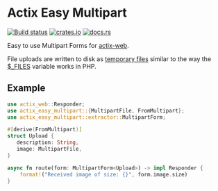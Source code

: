 # Actix Easy Multipart

[![Build status](https://github.com/jacob-pro/actix-easy-multipart/actions/workflows/rust.yml/badge.svg)](https://github.com/jacob-pro/actix-easy-multipart/actions/workflows/rust.yml)
[![crates.io](https://img.shields.io/crates/v/actix-easy-multipart.svg)](https://crates.io/crates/actix-easy-multipart)
[![docs.rs](https://docs.rs/actix-easy-multipart/badge.svg)](https://docs.rs/crate/actix-easy-multipart)

Easy to use Multipart Forms for [actix-web](https://github.com/actix/actix-web).

File uploads are written to disk as [temporary files](https://github.com/Stebalien/tempfile) similar to the way the
[$_FILES](https://www.php.net/manual/en/reserved.variables.files.php#89674) variable works in PHP.

## Example

```rust
use actix_web::Responder;
use actix_easy_multipart::{MultipartFile, FromMultipart};
use actix_easy_multipart::extractor::MultipartForm;

#[derive(FromMultipart)]
struct Upload {
   description: String,
   image: MultipartFile,
}

async fn route(form: MultipartForm<Upload>) -> impl Responder {
    format!("Received image of size: {}", form.image.size)
}
```

